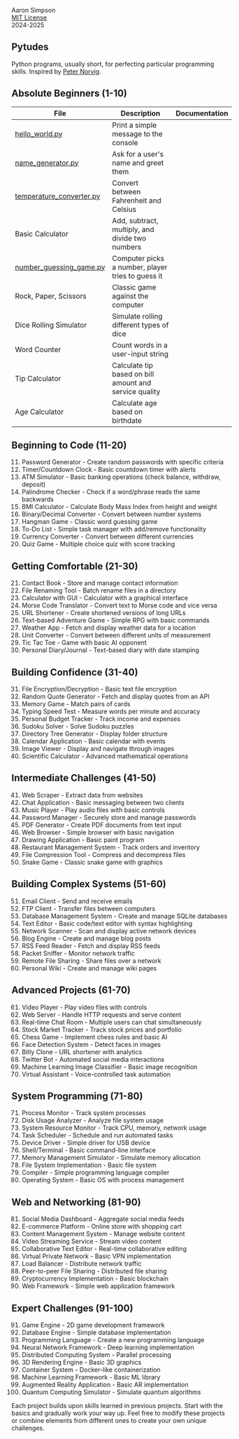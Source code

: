 Aaron Simpson
<br><a href="https://github.com/norvig/pytudes/blob/main/LICENSE">MIT License</a><br>2024-2025</i></div>

## Pytudes
Python programs, usually short, for perfecting particular programming skills. Inspired by [Peter Norvig](https://github.com/norvig/pytudes).

## Absolute Beginners (1-10)
|File|Description|Documentation|
|---|---|---|
|[hello_world.py](/py/hello_world.py)|Print a simple message to the console
|[name_generator.py](/py/name_generator.py)|Ask for a user's name and greet them
|[temperature_converter.py](/py/temperature_converter.py)|Convert between Fahrenheit and Celsius
|Basic Calculator|Add, subtract, multiply, and divide two numbers
|[number_guessing_game.py](/py/number_guessing_game.py)|Computer picks a number, player tries to guess it
|Rock, Paper, Scissors|Classic game against the computer
|Dice Rolling Simulator|Simulate rolling different types of dice
|Word Counter|Count words in a user-input string
|Tip Calculator|Calculate tip based on bill amount and service quality
|Age Calculator|Calculate age based on birthdate

## Beginning to Code (11-20)
11. Password Generator - Create random passwords with specific criteria
12. Timer/Countdown Clock - Basic countdown timer with alerts
13. ATM Simulator - Basic banking operations (check balance, withdraw, deposit)
14. Palindrome Checker - Check if a word/phrase reads the same backwards
15. BMI Calculator - Calculate Body Mass Index from height and weight
16. Binary/Decimal Converter - Convert between number systems
17. Hangman Game - Classic word guessing game
18. To-Do List - Simple task manager with add/remove functionality
19. Currency Converter - Convert between different currencies
20. Quiz Game - Multiple choice quiz with score tracking

## Getting Comfortable (21-30)
21. Contact Book - Store and manage contact information
22. File Renaming Tool - Batch rename files in a directory
23. Calculator with GUI - Calculator with a graphical interface
24. Morse Code Translator - Convert text to Morse code and vice versa
25. URL Shortener - Create shortened versions of long URLs
26. Text-based Adventure Game - Simple RPG with basic commands
27. Weather App - Fetch and display weather data for a location
28. Unit Converter - Convert between different units of measurement
29. Tic Tac Toe - Game with basic AI opponent
30. Personal Diary/Journal - Text-based diary with date stamping

## Building Confidence (31-40)
31. File Encryption/Decryption - Basic text file encryption
32. Random Quote Generator - Fetch and display quotes from an API
33. Memory Game - Match pairs of cards
34. Typing Speed Test - Measure words per minute and accuracy
35. Personal Budget Tracker - Track income and expenses
36. Sudoku Solver - Solve Sudoku puzzles
37. Directory Tree Generator - Display folder structure
38. Calendar Application - Basic calendar with events
39. Image Viewer - Display and navigate through images
40. Scientific Calculator - Advanced mathematical operations

## Intermediate Challenges (41-50)
41. Web Scraper - Extract data from websites
42. Chat Application - Basic messaging between two clients
43. Music Player - Play audio files with basic controls
44. Password Manager - Securely store and manage passwords
45. PDF Generator - Create PDF documents from text input
46. Web Browser - Simple browser with basic navigation
47. Drawing Application - Basic paint program
48. Restaurant Management System - Track orders and inventory
49. File Compression Tool - Compress and decompress files
50. Snake Game - Classic snake game with graphics

## Building Complex Systems (51-60)
51. Email Client - Send and receive emails
52. FTP Client - Transfer files between computers
53. Database Management System - Create and manage SQLite databases
54. Text Editor - Basic code/text editor with syntax highlighting
55. Network Scanner - Scan and display active network devices
56. Blog Engine - Create and manage blog posts
57. RSS Feed Reader - Fetch and display RSS feeds
58. Packet Sniffer - Monitor network traffic
59. Remote File Sharing - Share files over a network
60. Personal Wiki - Create and manage wiki pages

## Advanced Projects (61-70)
61. Video Player - Play video files with controls
62. Web Server - Handle HTTP requests and serve content
63. Real-time Chat Room - Multiple users can chat simultaneously
64. Stock Market Tracker - Track stock prices and portfolio
65. Chess Game - Implement chess rules and basic AI
66. Face Detection System - Detect faces in images
67. Bitly Clone - URL shortener with analytics
68. Twitter Bot - Automated social media interactions
69. Machine Learning Image Classifier - Basic image recognition
70. Virtual Assistant - Voice-controlled task automation

## System Programming (71-80)
71. Process Monitor - Track system processes
72. Disk Usage Analyzer - Analyze file system usage
73. System Resource Monitor - Track CPU, memory, network usage
74. Task Scheduler - Schedule and run automated tasks
75. Device Driver - Simple driver for USB device
76. Shell/Terminal - Basic command-line interface
77. Memory Management Simulator - Simulate memory allocation
78. File System Implementation - Basic file system
79. Compiler - Simple programming language compiler
80. Operating System - Basic OS with process management

## Web and Networking (81-90)
81. Social Media Dashboard - Aggregate social media feeds
82. E-commerce Platform - Online store with shopping cart
83. Content Management System - Manage website content
84. Video Streaming Service - Stream video content
85. Collaborative Text Editor - Real-time collaborative editing
86. Virtual Private Network - Basic VPN implementation
87. Load Balancer - Distribute network traffic
88. Peer-to-peer File Sharing - Distributed file sharing
89. Cryptocurrency Implementation - Basic blockchain
90. Web Framework - Simple web application framework

## Expert Challenges (91-100)
91. Game Engine - 2D game development framework
92. Database Engine - Simple database implementation
93. Programming Language - Create a new programming language
94. Neural Network Framework - Deep learning implementation
95. Distributed Computing System - Parallel processing
96. 3D Rendering Engine - Basic 3D graphics
97. Container System - Docker-like containerization
98. Machine Learning Framework - Basic ML library
99. Augmented Reality Application - Basic AR implementation
100. Quantum Computing Simulator - Simulate quantum algorithms

Each project builds upon skills learned in previous projects. Start with the basics and gradually work your way up.
Feel free to modify these projects or combine elements from different ones to create your own unique challenges.
